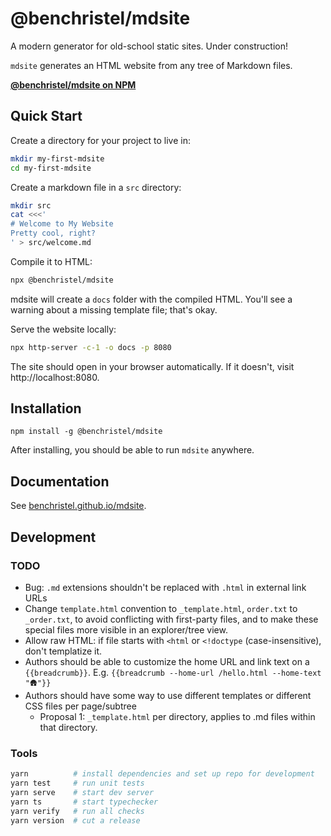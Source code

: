 # @benchristel/mdsite

A modern generator for old-school static sites. Under construction!

`mdsite` generates an HTML website from any tree of Markdown files.

[**@benchristel/mdsite on NPM**](https://www.npmjs.com/package/@benchristel/mdsite)

## Quick Start

Create a directory for your project to live in:

```bash
mkdir my-first-mdsite
cd my-first-mdsite
```

Create a markdown file in a `src` directory:

```bash
mkdir src
cat <<<'
# Welcome to My Website
Pretty cool, right?
' > src/welcome.md
```

Compile it to HTML:

```bash
npx @benchristel/mdsite
```

mdsite will create a `docs` folder with the compiled HTML. You'll see a warning about a missing template file; that's okay.

Serve the website locally:

```bash
npx http-server -c-1 -o docs -p 8080
```

The site should open in your browser automatically. If it doesn't, visit
http://localhost:8080.

## Installation

```
npm install -g @benchristel/mdsite
```

After installing, you should be able to run `mdsite` anywhere.

## Documentation

See [benchristel.github.io/mdsite](https://benchristel.github.io/mdsite).

## Development

### TODO

- Bug: `.md` extensions shouldn't be replaced with `.html` in external link URLs
- Change `template.html` convention to `_template.html`, `order.txt` to `_order.txt`, to avoid conflicting
  with first-party files, and to make these special files more visible in an explorer/tree view.
- Allow raw HTML: if file starts with `<html` or `<!doctype` (case-insensitive), don't templatize it.
- Authors should be able to customize the home URL and link text on a `{{breadcrumb}}`. E.g. `{{breadcrumb --home-url /hello.html --home-text "🛖"}}`
- Authors should have some way to use different templates or different CSS files per page/subtree
  - Proposal 1: `_template.html` per directory, applies to .md files within that directory.

### Tools

```bash
yarn          # install dependencies and set up repo for development
yarn test     # run unit tests
yarn serve    # start dev server
yarn ts       # start typechecker
yarn verify   # run all checks
yarn version  # cut a release
```